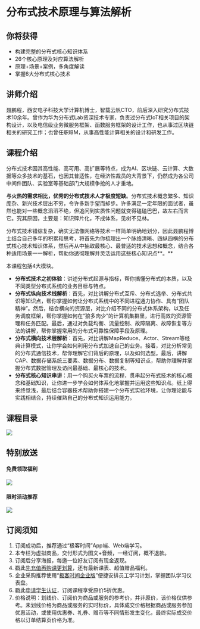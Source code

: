 # 分布式技术原理与算法解析

## 你将获得

*   构建完整的分布式核心知识体系
*   26个核心原理及对应算法解析
*   原理+场景+案例，多角度解读
*   掌握6大分布式核心技术

  

## 讲师介绍

聂鹏程，西安电子科技大学计算机博士，智载云帆CTO，前后深入研究分布式技术10余年。曾作为华为分布式Lab资深技术专家，负责过分布式IoT相关项目的架构设计，以及电信级业务微服务框架、函数服务框架的设计工作，也从事过区块链相关的研究工作；也曾任职IBM，从事高性能计算相关的设计和研发工作。

  

## 课程介绍

分布式技术因其高性能、高可用、高扩展等特点，成为AI、区块链、云计算、大数据等众多技术的基石，也因其普适性，在经济性裁员的大背景下，仍然成为各公司中间件团队、实验室等基础部门大规模争抢的人才重地。

**与火热的需求相比，优秀的分布式技术人才极度短缺**。分布式技术概念繁多、知识庞杂、新兴技术层出不穷，令许多新手望而却步。许多满足一定年限的面试者，虽然也能对一些概念滔滔不绝，但追问到实质性问题就变得磕磕巴巴，故左右而言它。究其原因，主要是：知识碎片化，不成体系，见树不见林。

分布式技术错综复杂，确实无法像网络等技术一样简单明确地划分，因此聂鹏程博士结合自己多年的积累和思考，将首先为你梳理出一个脉络清晰、四纵四横的分布式核心技术知识体系，然后再从中抽取最核心、最普适的技术思想和概念，结合各种适用场景一一解析，帮助你透彻理解并灵活运用这些核心知识点**。**

本课程包括4大模块。

*   **分布式技术之初体验**：讲述分布式起源与指标，帮你搞懂分布式的本质，以及不同类型分布式系统的业务目标与特点。
*   **分布式纵向技术线解析**：首先，对比讲解分布式互斥、分布式选举、分布式共识等知识点，帮你掌握如何让分布式系统中的不同进程通力协作、具有“团队精神”。然后，结合横向的资源层，对比介绍不同的分布式体系架构，以及任务调度框架，帮你掌握如何在“狼多肉少”的计算机集群里，进行高效的资源管理和任务匹配。最后，通过对负载均衡、流量控制、故障隔离、故障恢复等方法的讲解，帮你掌握常用的分布式可靠性保障手段及原理。
*   **分布式横向技术层解析**：首先，对比讲解MapReduce、Actor、Stream等经典计算模式，让你学会如何利用分布式加速自己的业务。接着，对比分析常见的分布式通信技术，帮你理解它们背后的原理，以及如何选型。最后，讲解CAP、数据存储系统三要素、数据分布、数据复制等知识点，帮助你理解并掌握分布式数据管理及访问最基础、最核心的技术。
*   **分布式核心知识串讲**：用一个购买火车票的流程，贯串起分布式技术的核心概念和基础知识，让你进一步学会如何体系化地掌握并运用这些知识点。纸上得来终觉浅，最后结合容器技术帮助你搭建一个分布式实验环境，让你理论能与实践相结合，持续催熟自己的分布式知识运用能力。

  

## 课程目录

![](https://static001.geekbang.org/resource/image/04/f3/041bc286088fa2daec5f365e8e7ba6f3.jpg)

  

## 特别放送

#### 免费领取福利

[![](https://static001.geekbang.org/resource/image/3b/f4/3bdf677ae6490acb5f2899985e9337f4.jpg?wh=1029x315)](https://time.geekbang.org/article/455497)

#### 限时活动推荐

[![](https://static001.geekbang.org/resource/image/67/a0/6720f5d50b4b38abbf867facdef728a0.png?wh=1035x360)](https://shop18793264.m.youzan.com/wscgoods/detail/2fmoej9krasag5p?dc_ps=2913145716543073286.200001)

  

## 订阅须知

1.  订阅成功后，推荐通过“极客时间”App端、Web端学习。
2.  本专栏为虚拟商品，交付形式为图文+音频，一经订阅，概不退款。
3.  订阅后分享海报，每邀一位好友订阅有现金返现。
4.  戳此[先充值再购课更划算](https://shop18793264.m.youzan.com/wscgoods/detail/2fmoej9krasag5p?scan=1&activity=none&from=kdt&qr=directgoods_1541158976&shopAutoEnter=1)，还有最新课表、超值赠品福利。
5.  企业采购推荐使用“[极客时间企业版](https://b.geekbang.org/?utm_source=geektime&utm_medium=columnintro&utm_campaign=newregister&gk_source=2021020901_gkcolumnintro_newregister)”便捷安排员工学习计划，掌握团队学习仪表盘。
6.  戳此[申请学生认证](https://promo.geekbang.org/activity/student-certificate?utm_source=geektime&utm_medium=caidanlan1)，订阅课程享受原价5折优惠。
7.  价格说明：划线价、订阅价为商品或服务的参考价，并非原价，该价格仅供参考。未划线价格为商品或服务的实时标价，具体成交价格根据商品或服务参加优惠活动，或使用优惠券、礼券、赠币等不同情形发生变化，最终实际成交价格以订单结算页价格为准。
